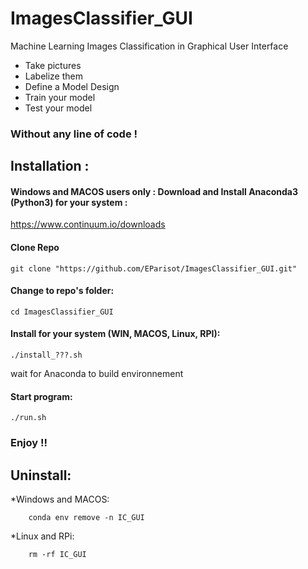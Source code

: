 # ImagesClassifier_GUI

Machine Learning Images Classification in Graphical User Interface
* Take pictures
* Labelize them
* Define a Model Design
* Train your model 
* Test your model

### Without any line of code !



## Installation :

#### Windows and MACOS users only : Download and Install Anaconda3 (Python3) for your system :

https://www.continuum.io/downloads


#### Clone Repo
```
git clone "https://github.com/EParisot/ImagesClassifier_GUI.git"
```

#### Change to repo's folder:

```
cd ImagesClassifier_GUI
```

#### Install for your system (WIN, MACOS, Linux, RPI):

```
./install_???.sh
```
wait for Anaconda to build environnement

#### Start program:

```
./run.sh
```

### Enjoy !!

## Uninstall:

*Windows and MACOS:
```
	conda env remove -n IC_GUI
```

*Linux and RPi:
```
	rm -rf IC_GUI
```